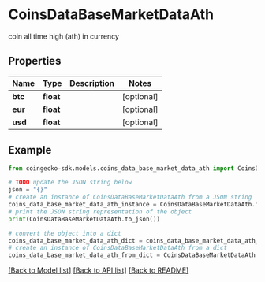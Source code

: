 # CoinsDataBaseMarketDataAth

coin all time high (ath) in currency

## Properties

Name | Type | Description | Notes
------------ | ------------- | ------------- | -------------
**btc** | **float** |  | [optional] 
**eur** | **float** |  | [optional] 
**usd** | **float** |  | [optional] 

## Example

```python
from coingecko-sdk.models.coins_data_base_market_data_ath import CoinsDataBaseMarketDataAth

# TODO update the JSON string below
json = "{}"
# create an instance of CoinsDataBaseMarketDataAth from a JSON string
coins_data_base_market_data_ath_instance = CoinsDataBaseMarketDataAth.from_json(json)
# print the JSON string representation of the object
print(CoinsDataBaseMarketDataAth.to_json())

# convert the object into a dict
coins_data_base_market_data_ath_dict = coins_data_base_market_data_ath_instance.to_dict()
# create an instance of CoinsDataBaseMarketDataAth from a dict
coins_data_base_market_data_ath_from_dict = CoinsDataBaseMarketDataAth.from_dict(coins_data_base_market_data_ath_dict)
```
[[Back to Model list]](../README.md#documentation-for-models) [[Back to API list]](../README.md#documentation-for-api-endpoints) [[Back to README]](../README.md)


